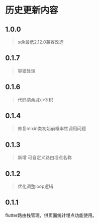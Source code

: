 # 历史更新内容

## 1.0.0

> sdk最低2.12.0兼容改造

## 0.1.7

> 容错处理

## 0.1.6

> 代码清余减小体积

## 0.1.4

> 修复mixin类初始前概率性调用问题

## 0.1.3

> 新增 可自定义路由埋点名称

## 0.1.2

> 优化调整loop逻辑

## 0.1.1

flutter路由栈管理，供页面统计埋点功能使用。
